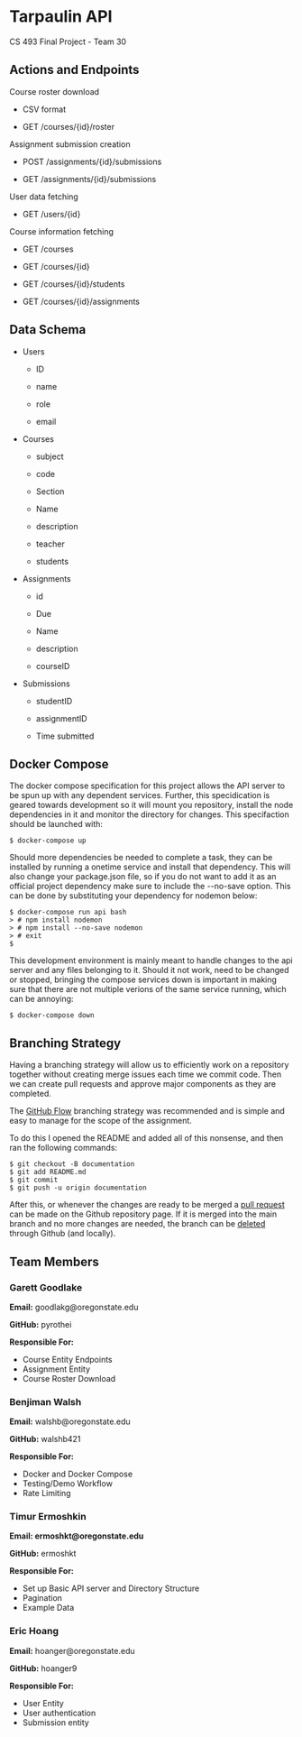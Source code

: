 # Tarpaulin API

CS 493 Final Project - Team 30

## Actions and Endpoints

Course roster download

-   CSV format

-   GET /courses/{id}/roster

Assignment submission creation

-   POST /assignments/{id}/submissions

-   GET /assignments/{id}/submissions

User data fetching

-   GET /users/{id}

Course information fetching

-   GET /courses

-   GET /courses/{id}

-   GET /courses/{id}/students

-   GET /courses/{id}/assignments

## Data Schema

-   Users

    -   ID

    -   name

    -   role

    -   email

-   Courses

    -   subject

    -   code

    -   Section

    -   Name

    -   description

    -   teacher

    -   students

-   Assignments

    -   id

    -   Due

    -   Name

    -   description

    -   courseID

-   Submissions

    -   studentID

    -   assignmentID

    -   Time submitted

## Docker Compose 

The docker compose specification for this project allows the API server to be spun up with any dependent services. 
Further, this specidication is geared towards development so it will mount you repository, install the node dependencies in it and monitor the directory for changes. This specifaction should be launched with:
```
$ docker-compose up
```
Should more dependencies be needed to complete a task, they can be installed by running a onetime service and install that dependency. 
This will also change your package.json file, so if you do not want to add it as an official project dependency make sure to include the --no-save option. This can be done by substituting your dependency for nodemon below: 

```
$ docker-compose run api bash
> # npm install nodemon
> # npm install --no-save nodemon
> # exit
$
```
This development environment is mainly meant to handle changes to the api server and any files belonging to it. 
Should it not work, need to be changed or stopped, bringing the compose services down is important in making sure that there are not multiple verions of the same service running, which can be annoying: 

```
$ docker-compose down
```

## Branching Strategy

Having a branching strategy will allow us to efficiently work on a repository together without creating merge issues each time we commit code. Then we can create pull requests and approve major components as they are completed. 

The [GitHub Flow](https://docs.github.com/en/get-started/quickstart/github-flow) branching strategy was recommended and is simple and easy to manage for the scope of the assignment. 

To do this I opened the README and added all of this nonsense, and then ran the following commands: 

```
$ git checkout -B documentation
$ git add README.md 
$ git commit
$ git push -u origin documentation

```

After this, or whenever the changes are ready to be merged a [pull request](https://github.com/osu-cs493-sp22/final-project-team-30/pulls) can be made on the Github repository page. If it is merged into the main branch and no more changes are needed, the branch can be [deleted](https://github.com/osu-cs493-sp22/final-project-team-30/branches) through Github (and locally).

## Team Members

### Garett Goodlake

**Email:** goodlakg\@oregonstate.edu

**GitHub:** pyrothei

**Responsible For:**
- Course Entity Endpoints
- Assignment Entity
- Course Roster Download

### Benjiman Walsh

**Email:** walshb\@oregonstate.edu

**GitHub:** walshb421

**Responsible For:**

- Docker and Docker Compose
- Testing/Demo Workflow
- Rate Limiting

### Timur Ermoshkin

**Email: ermoshkt\@oregonstate.edu**

**GitHub:** ermoshkt

**Responsible For:**

- Set up Basic API server and Directory Structure
- Pagination
- Example Data


### Eric Hoang

**Email:** hoanger\@oregonstate.edu

**GitHub:** hoanger9

**Responsible For:**

- User Entity
- User authentication
- Submission entity
